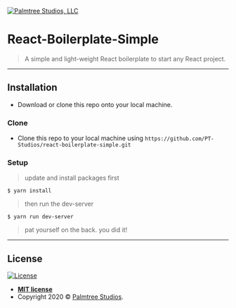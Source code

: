 [![Palmtree Studios, LLC](https://palmtree-studios.com/images/branding/palmtree-studios-phone.png)](https://palmtree-studios.com)

# React-Boilerplate-Simple

> A simple and light-weight React boilerplate to start any React project.

---

## Installation

- Download or clone this repo onto your local machine.

### Clone

- Clone this repo to your local machine using `https://github.com/PT-Studios/react-boilerplate-simple.git`

### Setup

> update and install packages first

```shell
$ yarn install
```

> then run the dev-server

```shell
$ yarn run dev-server
```

> pat yourself on the back. you did it!

---

## License

[![License](http://img.shields.io/:license-mit-blue.svg?style=flat-square)](http://badges.mit-license.org)

- **[MIT license](http://opensource.org/licenses/mit-license.php)**
- Copyright 2020 © <a href="http://palmtree-studios.com" target="_blank">Palmtree Studios</a>.
